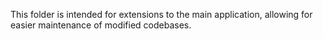 This folder is intended for extensions to the main application, allowing for easier maintenance of modified codebases.